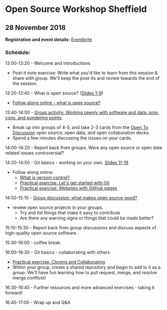 # Open Source Workshop Sheffield

## 28 November 2018

**Registration and event details:** [Eventbrite](https://www.eventbrite.co.uk/e/introduction-to-open-source-tickets-51296881353 )

### Schedule:

13:00-13:20 - Welcome and introductions
   - Post-it note exercise: Write what you'd like to learn from this session & share with group. We'll keep the post-its and review towards the end of the session.

13:20-13:40 - What is open source? ([Slides 1-9](https://docs.google.com/presentation/d/1a2uBPu_P5LoyaGp9Q3Q0e8vp5hsUtonyWyUbzkXBdA4/edit#slide=id.p))
   - [Follow along online - what is open source?](https://open-source-for-researchers.github.io/open-source-workshop/01-what-is-open-source)

13:40-14:00 - [Group activity: Working openly with software and data: pros, cons, and pondering points](group-activities/01-discuss-open-source).
   - Break up into groups of 4-5, and take 2-3 cards from the [Open To Discussion](https://github.com/baricks/opentodiscussion/) open source, open data, and open collaboration decks.
   - Spend a few minutes discussing the issues on your cards.

14:00-14:20 - Report back from groups. Were any open source or open data related issues controversial?

14:20-14:50 - Git basics - working on your own. [Slides 11-19](https://docs.google.com/presentation/d/1a2uBPu_P5LoyaGp9Q3Q0e8vp5hsUtonyWyUbzkXBdA4/edit#slide=id.g30e60a4b80_0_7)

   - Follow along online:
      - [What is version control?](02-what-is-version-control)
      - [Practical exercise: Let's get started with Git](practicalexercises/github/git-01-lets-get-started-with-github)
      - [Practical exercise: Websites with GitHub pages](practicalexercises/github/git-03-websites-with-github-pages)

14:50-15:10 - [Group discussion: what makes open source good?](group-activities/02-review-open-source-projects)

   - review open source projects in your groups.
      - Try and list things that make it easy to contribute
      - Are there any warning signs or things that could be made better?

15:10-15:30 - Report back from group discussions and discuss aspects of high-quality open source software.

15:30-16:00 - coffee break.

16:00-16:30 - Git basics - collaborating with others

   - [Practical exercise: Cloning and Collaborating](practicalexercises/github/git-02-cloning-and-collaborating)
   - Within your group, create a shared repository and begin to add to it as a group. We'll have fun learning how to pull request, merge, and resolve merge conflicts!

16:30-16:45 - Further resources and more advanced exercises - taking it forward!

16:45-17:00 - Wrap up and Q&A
